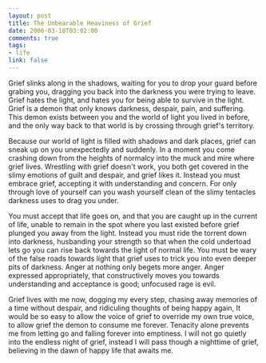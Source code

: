 ```yaml
--- 
layout: post
title: The Unbearable Heaviness of Grief
date: 2006-03-18T03:02:00
comments: true
tags:
- life
link: false
---
```

Grief slinks along in the shadows, waiting for you to drop your guard before  grabing you, dragging you back into the darkness you were trying to leave. Grief hates the light, and hates you for being able to survive in the light. Grief is a demon that only knows darkness, despair, pain, and suffering. This demon exists between you and the world of light you lived in before, and the only way back to that world is by crossing through grief's territory.

Because our world of light is filled with shadows and dark places, grief can sneak up on you unexpectedly and suddenly. In a moment you come crashing down from the heights of normalcy into the muck and mire where grief lives. Wrestling with grief doesn't work, you both get covered in the slimy emotions of guilt and despair, and grief likes it. Instead you must embrace grief, accepting it with understanding and concern. For only through love of yourself can you wash yourself clean of the slimy tentacles darkness uses to drag you under.

You must accept that life goes on, and that you are caught up in the current of life,  unable to remain in the spot where you last existed before grief plunged you away from the light. Instead you must ride the torrent down into darkness, husbanding your strength so that when the cold undertoad lets go you can rise back towards the light of normal life. You must be wary of the false roads towards light that grief uses to trick you into even deeper pits of darkness. Anger at nothing only begets more anger. Anger expressed appropriately, that constructively moves you towards understanding and acceptance is good; unfocused rage is evil.

Grief lives with me now, dogging my every step, chasing away memories of a time without despair, and ridiculing thoughts of being happy again, It would be so easy to allow the voice of grief to override my own true voice, to allow grief the demon to consume me forever. Tenacity alone prevents me from letting go and falling forever into emptiness. I will not go quietly into the endless night of grief, instead I will pass though a nighttime of grief, believing in the dawn of happy life that awaits me.

